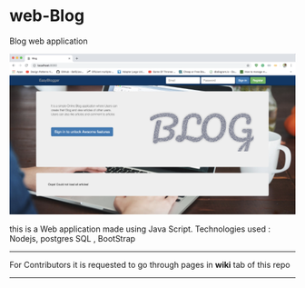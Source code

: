 
# web-Blog
Blog web application

![App Sample Pic](https://github.com/surapuramakhil/web-blog/blob/static_files/static_files/App_Image.png?raw=true)

this is a Web application made using Java Script.
Technologies used : Nodejs, postgres SQL , BootStrap   

***

For Contributors it is requested to go through pages in **wiki** tab of this repo


***
